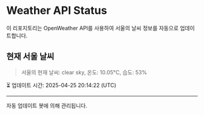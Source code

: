 
# Weather API Status

이 리포지토리는 OpenWeather API를 사용하여 서울의 날씨 정보를 자동으로 업데이트합니다.

## 현재 서울 날씨
> 서울의 현재 날씨: clear sky, 온도: 10.05°C, 습도: 53%

⏳ 업데이트 시간: 2025-04-25 20:14:22 (UTC)

---
자동 업데이트 봇에 의해 관리됩니다.
